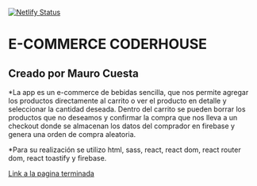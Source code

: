 [![Netlify Status](https://api.netlify.com/api/v1/badges/e77d3ab1-800a-4ed2-a548-c13fd9b73a81/deploy-status)](https://app.netlify.com/sites/exquisite-duckanoo-06f53c/deploys)

# E-COMMERCE CODERHOUSE

## Creado por Mauro Cuesta

*La app es un e-commerce de bebidas sencilla, que nos permite agregar los productos directamente al carrito o ver el producto en detalle y seleccionar la cantidad deseada. 
Dentro del carrito se pueden borrar los productos que no deseamos y confirmar la compra que nos lleva a un checkout donde se almacenan los datos del comprador en firebase y genera una orden de compra aleatoria.

*Para su realización se utilizo html, sass, react, react dom, react router dom, react toastify y firebase.

[Link a la pagina terminada](https://exquisite-duckanoo-06f53c.netlify.app/)
